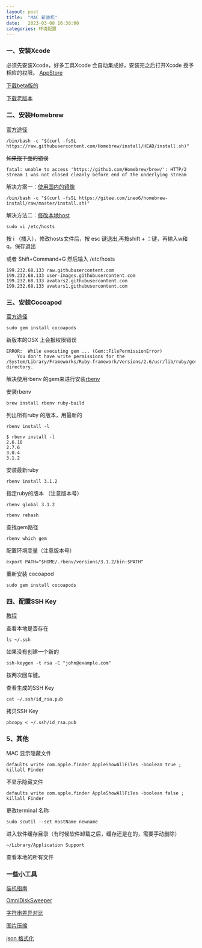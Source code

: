 ```yaml
---
layout: post
title:  "MAC 新装机"
date:   2023-03-08 16:38:00
categories: 环境配置
---
```


### 一、安装Xcode
必须先安装Xcode，好多工具Xcode 会自动集成好，安装完之后打开Xcode 授予相应的权限。
[AppStore](https://apps.apple.com/us/app/xcode/id497799835?mt=12)

[下载beta版的](https://developer.apple.com/download/more/)

[下载老版本](https://xcodereleases.com/)
### 二、安装Homebrew

[官方途径](https://brew.sh/)
```
/bin/bash -c "$(curl -fsSL https://raw.githubusercontent.com/Homebrew/install/HEAD/install.sh)"
```

~~如果报下面的错误~~
```
fatal: unable to access 'https://github.com/Homebrew/brew/': HTTP/2 stream 1 was not closed cleanly before end of the underlying stream
```

解决方案一：[使用国内的镜像](https://zhuanlan.zhihu.com/p/90508170)

```
/bin/bash -c "$(curl -fsSL https://gitee.com/ineo6/homebrew-install/raw/master/install.sh)"
```

解决方法二：[修改本地host](https://github.com/hawtim/hawtim.github.io/issues/10)

```
sudo vi /etc/hosts
```

按 i （插入），修改hosts文件后，按 esc 键退出,再按shift + ：键，再输入w和q，保存退出

或者 Shift+Command+G 然后输入 /etc/hosts

```
199.232.68.133 raw.githubusercontent.com
199.232.68.133 user-images.githubusercontent.com
199.232.68.133 avatars2.githubusercontent.com
199.232.68.133 avatars1.githubusercontent.com
```

### 三、安装Cocoapod

[官方途径](https://guides.cocoapods.org/using/getting-started.html)

```
sudo gem install cocoapods
```

新版本的OSX 上会报权限错误
```
ERROR:  While executing gem ... (Gem::FilePermissionError)
    You don't have write permissions for the /System/Library/Frameworks/Ruby.framework/Versions/2.6/usr/lib/ruby/gems/2.6.0 directory.
```

解决使用rbenv 的gem来进行安装[rbenv ](https://github.com/rbenv/rbenv)

安装rbenv
```
brew install rbenv ruby-build
```
列出所有ruby 的版本，用最新的
```
rbenv install -l
```

```
$ rbenv install -l
2.6.10
2.7.6
3.0.4
3.1.2
```
安装最新ruby
```
rbenv install 3.1.2
```
指定ruby的版本 （注意版本号）
```
rbenv global 3.1.2
```

```
rbenv rehash
```
查找gem路径
```
rbenv which gem
```

配置环境变量（注意版本号）
```
export PATH="$HOME/.rbenv/versions/3.1.2/bin:$PATH"
```

重新安装 cocoapod
```
sudo gem install cocoapods
```

### 四、配置SSH Key
[教程](https://www.git-tower.com/learn/git/ebook/cn/command-line/advanced-topics/ssh-public-keys)

查看本地是否存在
```
ls ~/.ssh
```
如果没有创建一个新的
```
ssh-keygen -t rsa -C "john@example.com"
```
按两次回车键。

查看生成的SSH Key

```
cat ~/.ssh/id_rsa.pub
```

拷贝SSH Key
```
pbcopy < ~/.ssh/id_rsa.pub 
```

### 5、其他

MAC 显示隐藏文件 
```
defaults write com.apple.finder AppleShowAllFiles -boolean true ; killall Finder
```

不显示隐藏文件 
```
defaults write com.apple.finder AppleShowAllFiles -boolean false ; killall Finder
```

更改terminal 名称

```
sudo scutil --set HostName newname
```
进入软件缓存目录（有时候软件卸载之后，缓存还是在的，需要手动删除）
```
~/Library/Application Support
```

查看本地的所有文件
### 一些小工具

[装机指南](https://github.com/toFrankie/blog/issues/31)

[OmniDiskSweeper](https://www.omnigroup.com/more)

[字符串差异对比](http://wenbenbijiao.renrensousuo.com/)


[图片压缩](https://tinypng.com/)

[json 格式化](http://www.bejson.com/jsonviewernew/)
